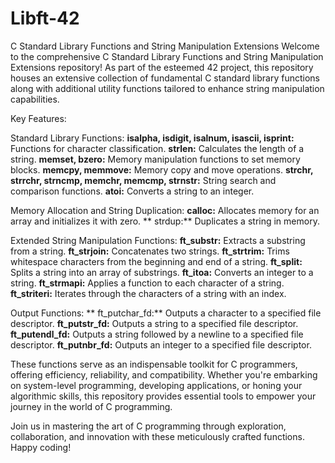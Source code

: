 # Libft-42
C Standard Library Functions and String Manipulation Extensions
Welcome to the comprehensive C Standard Library Functions and String Manipulation Extensions repository! As part of the esteemed 42 project, this repository houses an extensive collection of fundamental C standard library functions along with additional utility functions tailored to enhance string manipulation capabilities.

Key Features:

Standard Library Functions:
    **isalpha, isdigit, isalnum, isascii, isprint:** Functions for character classification.
    **strlen:** Calculates the length of a string.
    **memset, bzero:** Memory manipulation functions to set memory blocks.
    **memcpy, memmove:** Memory copy and move operations.
    **strchr, strrchr, strncmp, memchr, memcmp, strnstr:** String search and comparison functions.
    **atoi:** Converts a string to an integer.

Memory Allocation and String Duplication:
    **calloc:** Allocates memory for an array and initializes it with zero.
   ** strdup:** Duplicates a string in memory.

Extended String Manipulation Functions:
    **ft_substr:** Extracts a substring from a string.
    **ft_strjoin:** Concatenates two strings.
    **ft_strtrim:** Trims whitespace characters from the beginning and end of a string.
    **ft_split:** Splits a string into an array of substrings.
    **ft_itoa:** Converts an integer to a string.
    **ft_strmapi:** Applies a function to each character of a string.
    **ft_striteri:** Iterates through the characters of a string with an index.

Output Functions:
   ** ft_putchar_fd:** Outputs a character to a specified file descriptor.
    **ft_putstr_fd:** Outputs a string to a specified file descriptor.
    **ft_putendl_fd:** Outputs a string followed by a newline to a specified file descriptor.
    **ft_putnbr_fd:** Outputs an integer to a specified file descriptor.

These functions serve as an indispensable toolkit for C programmers, offering efficiency, reliability, and compatibility. Whether you're embarking on system-level programming, developing applications, or honing your algorithmic skills, this repository provides essential tools to empower your journey in the world of C programming.

Join us in mastering the art of C programming through exploration, collaboration, and innovation with these meticulously crafted functions. Happy coding!
